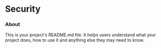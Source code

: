 Security
========

### About

This is your project's README.md file. It helps users understand what your
project does, how to use it and anything else they may need to know.